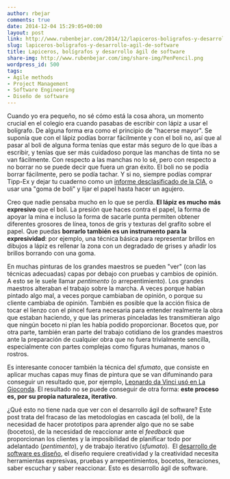 ```yaml
---
author: rbejar
comments: true
date: 2014-12-04 15:29:05+00:00
layout: post
link: http://www.rubenbejar.com/2014/12/lapiceros-boligrafos-y-desarrollo-agil-de-software/
slug: lapiceros-boligrafos-y-desarrollo-agil-de-software
title: Lapiceros, bolígrafos y desarrollo ágil de software
share-img: http://www.rubenbejar.com/img/share-img/PenPencil.png
wordpress_id: 500
tags:
- Agile methods
- Project Management
- Software Engineering
- Diseño de software
---
```


Cuando yo era pequeño, no sé cómo está la cosa ahora, un momento crucial en el colegio era cuando pasabas de escribir con lápiz a usar el bolígrafo. De alguna forma era como el principio de "hacerse mayor". Se suponía que con el lápiz podías borrar fácilmente y con el boli no, así que al pasar al boli de alguna forma tenías que estar más seguro de lo que ibas a escribir, y tenías que ser más cuidadoso porque las manchas de tinta no se van fácilmente. Con respecto a las manchas no lo sé, pero con respecto a no borrar no se puede decir que fuera un gran éxito. El boli no se podía borrar fácilmente, pero se podía tachar. Y si no, siempre podías comprar Tipp-Ex y dejar tu cuaderno como un [informe desclasificado de la CIA](https://upload.wikimedia.org/wikipedia/commons/f/f4/Mkultra-lsd-doc.jpg), o usar una "goma de boli" y lijar el papel hasta hacer un agujero.

Creo que nadie pensaba mucho en lo que se perdía. **El lápiz es mucho más expresivo** que el boli. La presión que haces contra el papel, la forma de apoyar la mina e incluso la forma de sacarle punta permiten obtener diferentes grosores de línea, tonos de gris y texturas del grafito sobre el papel. Que puedas **borrarlo también es un instrumento para la expresividad**: por ejemplo, una técnica básica para representar brillos en dibujos a lápiz es rellenar la zona con un degradado de grises y añadir los brillos borrando con una goma.

En muchas pinturas de los grandes maestros se pueden "ver" (con las técnicas adecuadas) capas por debajo con pruebas y cambios de opinión. A esto se le suele llamar _pentimento_ (o arrepentimiento). Los grandes maestros alteraban el trabajo sobre la marcha. A veces porque habían pintado algo mal, a veces porque cambiaban de opinión, o porque su cliente cambiaba de opinión. También es posible que la acción física de tocar el lienzo con el pincel fuera necesaria para entender realmente la obra que estaban haciendo, y que las primeras pinceladas les transmitieran algo que ningún boceto ni plan les había podido proporcionar. Bocetos que, por otra parte, también eran parte del trabajo cotidiano de los grandes maestros ante la preparación de cualquier obra que no fuera trivialmente sencilla, especialmente con partes complejas como figuras humanas, manos o rostros.

Es interesante conocer también la técnica del _sfumato_, que consiste en aplicar muchas capas muy finas de pintura que se van difuminando para conseguir un resultado que, por ejemplo, [Leonardo da Vinci usó en La Gioconda](http://francis.naukas.com/2010/08/04/los-secretos-del-sfumato-de-leonardo-da-vinci-en-la-gioconda-desvelados-gracias-a-la-radiacion-sincrotron/). El resultado no se puede conseguir de otra forma: **este proceso es, por su propia naturaleza, iterativo**.

¿Qué esto no tiene nada que ver con el desarrollo ágil de software? Este post trata del fracaso de las metodologías en cascada (el boli), de la necesidad de hacer prototipos para aprender algo que no se sabe (bocetos), de la necesidad de reaccionar ante el _feedback_ que proporcionan los clientes y la imposibilidad de planificar todo por adelantado (_pentimento_), y de trabajo iterativo (_sfumato_).  El [desarrollo de software es diseño](http://www.rubenbejar.com/2014/03/ahora-en-serio-que-caracteriza-a-un-buen-diseno-de-software/), el diseño requiere creatividad y la creatividad necesita herramientas expresivas, pruebas y arrepentimientos, bocetos, iteraciones, saber escuchar y saber reaccionar. Esto es desarrollo ágil de software.
